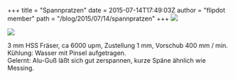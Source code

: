 +++
title = "Spannpratzen"
date = 2015-07-14T17:49:03Z
author = "flipdot member"
path = "/blog/2015/07/14/spannpratzen"
+++
[![](https://flipdot.org/blog/uploads/20150714_174334.serendipityThumb.jpg)](https://flipdot.org/blog/uploads/20150714_174334.jpg)

[![](https://flipdot.org/blog/uploads/20150715_183624.serendipityThumb.jpg)](https://flipdot.org/blog/uploads/20150715_183624.jpg)

3 mm HSS Fräser, ca 6000 upm, Zustellung 1 mm, Vorschub 400 mm / min.
Kühlung: Wasser mit Pinsel aufgetragen.  
Gelernt: Alu-Guß läßt sich gut zerspannen, kurze Späne ähnlich wie
Messing.
